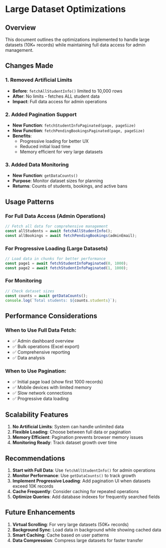 # Large Dataset Optimizations

## Overview
This document outlines the optimizations implemented to handle large datasets (10K+ records) while maintaining full data access for admin management.

## Changes Made

### 1. Removed Artificial Limits
- **Before**: `fetchAllStudentInfo()` limited to 10,000 rows
- **After**: No limits - fetches ALL student data
- **Impact**: Full data access for admin operations

### 2. Added Pagination Support
- **New Function**: `fetchStudentInfoPaginated(page, pageSize)`
- **New Function**: `fetchPendingBookingsPaginated(page, pageSize)`
- **Benefits**: 
  - Progressive loading for better UX
  - Reduced initial load time
  - Memory efficient for very large datasets

### 3. Added Data Monitoring
- **New Function**: `getDataCounts()`
- **Purpose**: Monitor dataset sizes for planning
- **Returns**: Counts of students, bookings, and active bans

## Usage Patterns

### For Full Data Access (Admin Operations)
```javascript
// Fetch all data for comprehensive management
const allStudents = await fetchAllStudentInfo();
const allBookings = await fetchPendingBookings(adminEmail);
```

### For Progressive Loading (Large Datasets)
```javascript
// Load data in chunks for better performance
const page1 = await fetchStudentInfoPaginated(0, 1000);
const page2 = await fetchStudentInfoPaginated(1, 1000);
```

### For Monitoring
```javascript
// Check dataset sizes
const counts = await getDataCounts();
console.log(`Total students: ${counts.students}`);
```

## Performance Considerations

### When to Use Full Data Fetch:
- ✅ Admin dashboard overview
- ✅ Bulk operations (Excel export)
- ✅ Comprehensive reporting
- ✅ Data analysis

### When to Use Pagination:
- ✅ Initial page load (show first 1000 records)
- ✅ Mobile devices with limited memory
- ✅ Slow network connections
- ✅ Progressive data loading

## Scalability Features

1. **No Artificial Limits**: System can handle unlimited data
2. **Flexible Loading**: Choose between full data or pagination
3. **Memory Efficient**: Pagination prevents browser memory issues
4. **Monitoring Ready**: Track dataset growth over time

## Recommendations

1. **Start with Full Data**: Use `fetchAllStudentInfo()` for admin operations
2. **Monitor Performance**: Use `getDataCounts()` to track growth
3. **Implement Progressive Loading**: Add pagination UI when datasets exceed 10K records
4. **Cache Frequently**: Consider caching for repeated operations
5. **Optimize Queries**: Add database indexes for frequently searched fields

## Future Enhancements

1. **Virtual Scrolling**: For very large datasets (50K+ records)
2. **Background Sync**: Load data in background while showing cached data
3. **Smart Caching**: Cache based on user patterns
4. **Data Compression**: Compress large datasets for faster transfer 